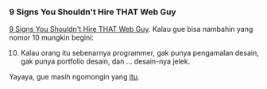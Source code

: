 ### 9 Signs You Shouldn't Hire THAT Web Guy

<a href="http://css.dzone.com/news/9-signs-you-shouldnt-hire-web-">9 Signs You Shouldn't Hire THAT Web Guy</a>. Kalau gue bisa nambahin yang nomor 10 mungkin begini:

10. Kalau orang itu sebenarnya programmer, gak punya pengamalan desain, gak punya portfolio desain, dan ... desain-nya jelek.

Yayaya, gue masih ngomongin yang [itu](http://kriwil.com/journal/unek-unek).

<!-- {"time": "2008-02-28 18:41:33", "title": "9 Signs You Shouldn't Hire THAT Web Guy"} -->
